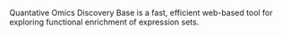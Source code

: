 Quantative Omics Discovery Base is a fast, efficient web-based tool for exploring functional enrichment of expression sets.
